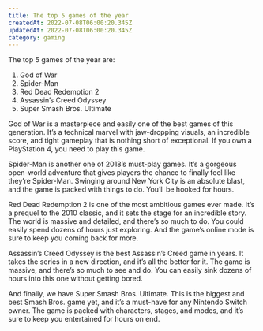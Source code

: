 ```yaml
---
title: The top 5 games of the year
createdAt: 2022-07-08T06:00:20.345Z
updatedAt: 2022-07-08T06:00:20.345Z
category: gaming
---
```


The top 5 games of the year are: 

1. God of War
2. Spider-Man
3. Red Dead Redemption 2
4. Assassin’s Creed Odyssey
5. Super Smash Bros. Ultimate

God of War is a masterpiece and easily one of the best games of this generation. It’s a technical marvel with jaw-dropping visuals, an incredible score, and tight gameplay that is nothing short of exceptional. If you own a PlayStation 4, you need to play this game.

Spider-Man is another one of 2018’s must-play games. It’s a gorgeous open-world adventure that gives players the chance to finally feel like they’re Spider-Man. Swinging around New York City is an absolute blast, and the game is packed with things to do. You’ll be hooked for hours.

Red Dead Redemption 2 is one of the most ambitious games ever made. It’s a prequel to the 2010 classic, and it sets the stage for an incredible story. The world is massive and detailed, and there’s so much to do. You could easily spend dozens of hours just exploring. And the game’s online mode is sure to keep you coming back for more.

Assassin’s Creed Odyssey is the best Assassin’s Creed game in years. It takes the series in a new direction, and it’s all the better for it. The game is massive, and there’s so much to see and do. You can easily sink dozens of hours into this one without getting bored.

And finally, we have Super Smash Bros. Ultimate. This is the biggest and best Smash Bros. game yet, and it’s a must-have for any Nintendo Switch owner. The game is packed with characters, stages, and modes, and it’s sure to keep you entertained for hours on end.
